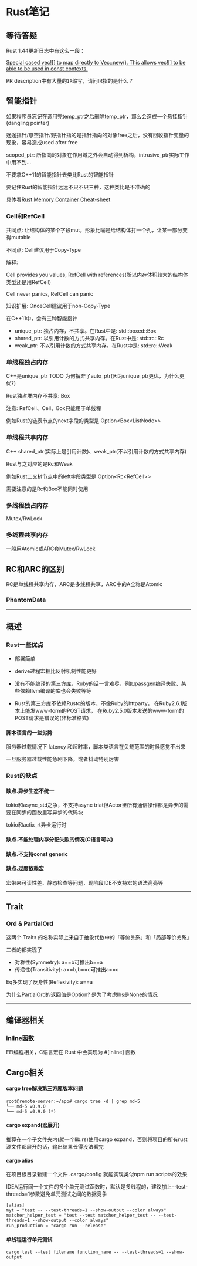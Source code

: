 # Rust笔记

## 等待答疑

Rust 1.44更新日志中有这么一段：

[Special cased vec![] to map directly to Vec::new(). This allows vec![] to be able to be used in const contexts.](https://github.com/rust-lang/rust/pull/70632)

PR description中有大量的`IR`缩写，请问IR指的是什么？

## 智能指针

如果程序员忘记在调用完temp_ptr之后删除temp_ptr，那么会造成一个悬挂指针(dangling pointer)

迷途指针/悬空指针/野指针指的是指针指向的对象free之后，没有回收指针变量的现象，容易造成used after free

scoped_ptr: 所指向的对象在作用域之外会自动得到析构，intrusive_ptr实际工作中用不到...

不要拿C++11的智能指针去类比Rust的智能指针

要记住Rust的智能指针远远不只不只三种，这种类比是不准确的

具体看[Rust Memory Container Cheat-sheet](https://github.com/usagi/rust-memory-container-cs)

### Cell和RefCell

共同点: 让结构体的某个字段mut，形象比喻是给结构体打一个孔，让某一部分变得mutable

不同点: Cell<T>建议用于Copy-Type

解释:

Cell provides you values, RefCell with references(所以内存体积较大的结构体类型还是用RefCell)

Cell never panics, RefCell can panic

知识扩展: OnceCell建议用于non-Copy-Type

在C++11中，会有三种智能指针

- unique_ptr: 独占内存，不共享。在Rust中是: std::boxed::Box
- shared_ptr: 以引用计数的方式共享内存。在Rust中是: std::rc::Rc
- weak_ptr: 不以引用计数的方式共享内存。在Rust中是: std::rc::Weak

### 单线程独占内存

C++是unique_ptr TODO 为何摒弃了auto_ptr(因为unique_ptr更优，为什么更优?) 

Rust独占堆内存不共享: Box

注意: RefCell、Cell、Box只能用于单线程

例如Rust的链表节点的next字段的类型是 Option<Box<ListNode<T>>>

### 单线程共享内存

C++ shared_ptr(实际上是引用计数)、weak_ptr(不以引用计数的方式共享内存)

Rust与之对应的是Rc和Weak

例如Rust二叉树节点中的left字段类型是 Option<Rc<RefCell<TreeNode>>>

需要注意的是Rc和Box不能同时使用

### 多线程独占内存

Mutex/RwLock

### 多线程共享内存

一般用Atomic或ARC套Mutex/RwLock

## RC和ARC的区别

RC是单线程共享内存，ARC是多线程共享，ARC中的A全称是Atomic

### PhantomData

---

## 概述

### Rust一些优点

- 部署简单
- derive过程宏相比反射机制性能更好
- 没有不能编译的第三方库，Ruby的话一言难尽，例如passgen编译失败、某些依赖llvm编译的库也会失败等等

- Rust的第三方库不依赖Rustc的版本，不像Ruby的httparty，
  在Ruby2.6.1版本上能发www-form的POST请求，
  在Ruby2.5.0版本发送的www-form的POST请求是错误的(非标准格式)

#### 脚本语言的一些劣势

服务器过载情况下 latency 和超时率，脚本类语言在负载范围的时候感觉不出来

一旦服务器过载性能急剧下降，或者抖动特别厉害

### Rust的缺点

#### 缺点.异步生态不统一

tokio和async_std之争，不支持async triat但Actor里所有通信操作都是异步的需要在同步的函数里写异步的代码块

tokio和actix_rt异步运行时

#### 缺点.不能处理内存分配失败的情况(C语言可以)

#### 缺点.不支持const generic

#### 缺点.过度依赖宏

宏带来可读性差、静态检查等问题，现阶段IDE不支持宏的语法高亮等

---

## Trait

### Ord & PartialOrd

这两个 Traits 的名称实际上来自于抽象代数中的「等价关系」和「局部等价关系」

二者的都实现了

- 对称性(Symmetry): a==b可推出b==a
- 传递性(Transitivity): a==b,b==c可推出a==c

Eq多实现了反身性(Reflexivity): a==a

为什么PartialOrd的返回值是Option<T>? 是为了考虑lhs是None的情况

---

## 编译器相关

### inline函数

FFI编程相关，C语言宏在 Rust 中会实现为 #[inline] 函数

## Cargo相关

#### cargo tree解决第三方库版本问题

```
root@remote-server:~/app# cargo tree -d | grep md-5
└── md-5 v0.9.0
└── md-5 v0.9.0 (*)
```

#### cargo expand(宏展开)

推荐在一个子文件夹内(就一个lib.rs)使用cargo expand，否则将项目的所有rust源文件都展开的话，输出结果长得没法看完

#### cargo alias

在项目根目录新建一个文件 .cargo/config 就能实现类似npm run scripts的效果

IDEA运行同一个文件的多个单元测试函数时，默认是多线程的，建议加上--test-threads=1参数避免单元测试之间的数据竞争

```
[alias]
myt = "test -- --test-threads=1 --show-output --color always"
matcher_helper_test = "test --test matcher_helper_test -- --test-threads=1 --show-output --color always"
run_production = "cargo run --release"
```

#### 单线程运行单元测试

`cargo test --test filename function_name -- --test-threads=1 --show-output`

